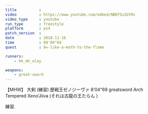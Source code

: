 ```yaml
---
title          :
video          : https://www.youtube.com/embed/NBEF5zd2V9c
video_type     : youtube
run_type       : freestyle
platform       : ps4
patch_version  :
date           : 2018-11-16
time           : 08'04"69
quest          : 9★-like-a-moth-to-the-flame

runners:
    - hk_mh_olay

weapons:
    - great-sword
---
```

【MHW】 大剣 (練習) 歴戦王ゼノジーヴァ 8‘04“69  greatsword Arch Tempered Xeno&#39;Jiiva (それは古龍の王たらん )

練習.
